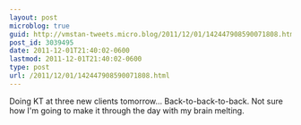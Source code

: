 ```yaml
---
layout: post
microblog: true
guid: http://vmstan-tweets.micro.blog/2011/12/01/142447908590071808.html
post_id: 3039495
date: 2011-12-01T21:40:02-0600
lastmod: 2011-12-01T21:40:02-0600
type: post
url: /2011/12/01/142447908590071808.html
---
```

Doing KT at three new clients tomorrow... Back-to-back-to-back. Not sure how I'm going to make it through the day with my brain melting.
